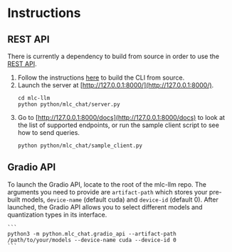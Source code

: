 # Instructions

## REST API

There is currently a dependency to build from source in order to use the [REST API](https://www.ibm.com/topics/rest-apis#:~:text=the%20next%20step-,What%20is%20a%20REST%20API%3F,representational%20state%20transfer%20architectural%20style.).

1. Follow the instructions [here](https://github.com/mlc-ai/mlc-llm/tree/main/cpp) to build the CLI from source.
2. Launch the server at [http://127.0.0.1:8000/](http://127.0.0.1:8000/).
    ```shell
    cd mlc-llm
    python python/mlc_chat/server.py
    ```
3. Go to [http://127.0.0.1:8000/docs](http://127.0.0.1:8000/docs) to look at the list of supported endpoints, or run the sample client script to see how to send queries.
    ```
    python python/mlc_chat/sample_client.py
    ```

## Gradio API

To launch the Gradio API, locate to the root of the mlc-llm repo. The arguments you need to provide are `artifact-path` which stores your pre-built models, `device-name` (default cuda) and `device-id` (default 0). After launched, the Gradio API allows you to select different models and quantization types in its interface.

    ```
    python3 -m python.mlc_chat.gradio_api --artifact-path /path/to/your/models --device-name cuda --device-id 0
    ```
